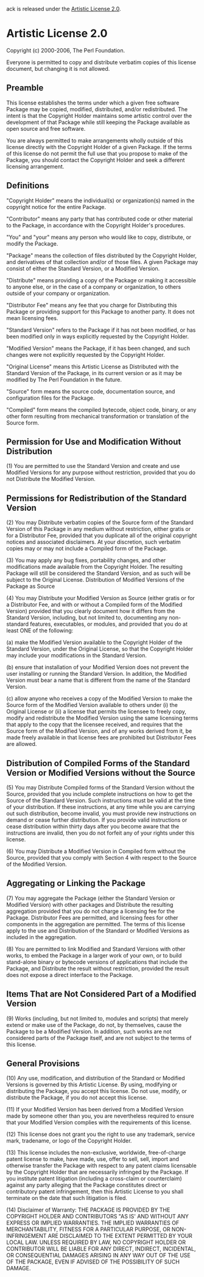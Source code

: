 ack is released under the [Artistic License 2.0][1].

[1]: http://www.perlfoundation.org/artistic_license_2_0

Artistic License 2.0
====================

Copyright (c) 2000-2006, The Perl Foundation.

Everyone is permitted to copy and distribute verbatim copies of this
license document, but changing it is not allowed.


Preamble
--------

This license establishes the terms under which a given free software
Package may be copied, modified, distributed, and/or redistributed. The
intent is that the Copyright Holder maintains some artistic control
over the development of that Package while still keeping the Package
available as open source and free software.

You are always permitted to make arrangements wholly outside of this
license directly with the Copyright Holder of a given Package. If the
terms of this license do not permit the full use that you propose to
make of the Package, you should contact the Copyright Holder and seek
a different licensing arrangement.


Definitions
-----------

"Copyright Holder" means the individual(s) or organization(s) named in
the copyright notice for the entire Package.

"Contributor" means any party that has contributed code or other material
to the Package, in accordance with the Copyright Holder's procedures.

"You" and "your" means any person who would like to copy, distribute,
or modify the Package.

"Package" means the collection of files distributed by the Copyright
Holder, and derivatives of that collection and/or of those files. A given
Package may consist of either the Standard Version, or a Modified Version.

"Distribute" means providing a copy of the Package or making it accessible
to anyone else, or in the case of a company or organization, to others
outside of your company or organization.

"Distributor Fee" means any fee that you charge for Distributing this
Package or providing support for this Package to another party. It does
not mean licensing fees.

"Standard Version" refers to the Package if it has not been modified,
or has been modified only in ways explicitly requested by the Copyright
Holder.

"Modified Version" means the Package, if it has been changed, and such
changes were not explicitly requested by the Copyright Holder.

"Original License" means this Artistic License as Distributed with the
Standard Version of the Package, in its current version or as it may be
modified by The Perl Foundation in the future.

"Source" form means the source code, documentation source, and
configuration files for the Package.

"Compiled" form means the compiled bytecode, object code, binary, or any
other form resulting from mechanical transformation or translation of
the Source form.


Permission for Use and Modification Without Distribution
--------------------------------------------------------

(1) You are permitted to use the Standard Version and create and use
Modified Versions for any purpose without restriction, provided that you
do not Distribute the Modified Version.


Permissions for Redistribution of the Standard Version
------------------------------------------------------

(2) You may Distribute verbatim copies of the Source form of the Standard
Version of this Package in any medium without restriction, either gratis
or for a Distributor Fee, provided that you duplicate all of the original
copyright notices and associated disclaimers. At your discretion, such
verbatim copies may or may not include a Compiled form of the Package.

(3) You may apply any bug fixes, portability changes, and other
modifications made available from the Copyright Holder. The resulting
Package will still be considered the Standard Version, and as such will
be subject to the Original License.  Distribution of Modified Versions
of the Package as Source

(4) You may Distribute your Modified Version as Source (either gratis
or for a Distributor Fee, and with or without a Compiled form of the
Modified Version) provided that you clearly document how it differs
from the Standard Version, including, but not limited to, documenting
any non-standard features, executables, or modules, and provided that
you do at least ONE of the following:

(a) make the Modified Version available to the Copyright Holder of
the Standard Version, under the Original License, so that the Copyright
Holder may include your modifications in the Standard Version.

(b) ensure that installation of your Modified Version does not prevent
the user installing or running the Standard Version. In addition, the
Modified Version must bear a name that is different from the name of
the Standard Version.

(c) allow anyone who receives a copy of the Modified Version to make
the Source form of the Modified Version available to others under (i)
the Original License or (ii) a license that permits the licensee to
freely copy, modify and redistribute the Modified Version using the
same licensing terms that apply to the copy that the licensee received,
and requires that the Source form of the Modified Version, and of any
works derived from it, be made freely available in that license fees
are prohibited but Distributor Fees are allowed.


Distribution of Compiled Forms of the Standard Version or Modified Versions without the Source
----------------------------------------------------------------------------------------------

(5) You may Distribute Compiled forms of the Standard Version without
the Source, provided that you include complete instructions on how to
get the Source of the Standard Version. Such instructions must be valid
at the time of your distribution. If these instructions, at any time
while you are carrying out such distribution, become invalid, you must
provide new instructions on demand or cease further distribution. If
you provide valid instructions or cease distribution within thirty days
after you become aware that the instructions are invalid, then you do
not forfeit any of your rights under this license.

(6) You may Distribute a Modified Version in Compiled form without the
Source, provided that you comply with Section 4 with respect to the
Source of the Modified Version.


Aggregating or Linking the Package
----------------------------------

(7) You may aggregate the Package (either the Standard Version or
Modified Version) with other packages and Distribute the resulting
aggregation provided that you do not charge a licensing fee for the
Package. Distributor Fees are permitted, and licensing fees for other
components in the aggregation are permitted. The terms of this license
apply to the use and Distribution of the Standard or Modified Versions
as included in the aggregation.

(8) You are permitted to link Modified and Standard Versions with other
works, to embed the Package in a larger work of your own, or to build
stand-alone binary or bytecode versions of applications that include the
Package, and Distribute the result without restriction, provided the
result does not expose a direct interface to the Package.


Items That are Not Considered Part of a Modified Version
--------------------------------------------------------

(9) Works (including, but not limited to, modules and scripts) that
merely extend or make use of the Package, do not, by themselves, cause
the Package to be a Modified Version. In addition, such works are not
considered parts of the Package itself, and are not subject to the terms
of this license.


General Provisions
------------------

(10) Any use, modification, and distribution of the Standard or Modified
Versions is governed by this Artistic License. By using, modifying or
distributing the Package, you accept this license. Do not use, modify,
or distribute the Package, if you do not accept this license.

(11) If your Modified Version has been derived from a Modified Version
made by someone other than you, you are nevertheless required to ensure
that your Modified Version complies with the requirements of this license.

(12) This license does not grant you the right to use any trademark,
service mark, tradename, or logo of the Copyright Holder.

(13) This license includes the non-exclusive, worldwide, free-of-charge
patent license to make, have made, use, offer to sell, sell, import
and otherwise transfer the Package with respect to any patent claims
licensable by the Copyright Holder that are necessarily infringed by the
Package. If you institute patent litigation (including a cross-claim or
counterclaim) against any party alleging that the Package constitutes
direct or contributory patent infringement, then this Artistic License
to you shall terminate on the date that such litigation is filed.

(14) Disclaimer of Warranty: THE PACKAGE IS PROVIDED BY THE COPYRIGHT
HOLDER AND CONTRIBUTORS "AS IS' AND WITHOUT ANY EXPRESS OR IMPLIED
WARRANTIES. THE IMPLIED WARRANTIES OF MERCHANTABILITY, FITNESS FOR A
PARTICULAR PURPOSE, OR NON-INFRINGEMENT ARE DISCLAIMED TO THE EXTENT
PERMITTED BY YOUR LOCAL LAW. UNLESS REQUIRED BY LAW, NO COPYRIGHT HOLDER
OR CONTRIBUTOR WILL BE LIABLE FOR ANY DIRECT, INDIRECT, INCIDENTAL, OR
CONSEQUENTIAL DAMAGES ARISING IN ANY WAY OUT OF THE USE OF THE PACKAGE,
EVEN IF ADVISED OF THE POSSIBILITY OF SUCH DAMAGE.
